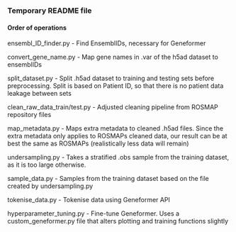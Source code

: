 ### Temporary README file

#### Order of operations
ensembl_ID_finder.py - Find EnsemblIDs, necessary for Geneformer

convert_gene_name.py - Map gene names in .var of the h5ad dataset to ensemblIDs

split_dataset.py - Split .h5ad dataset to training and testing sets before preprocessing. Split is based on Patient ID, so that there is no patient data leakage between sets

clean_raw_data_train/test.py - Adjusted cleaning pipeline from ROSMAP repository files

map_metadata.py - Maps extra metadata to cleaned .h5ad files. Since the extra metadata only applies to ROSMAPs cleaned data, our result can be at best the same as ROSMAPs (realistically less data will remain)

undersampling.py - Takes a stratified .obs sample from the training dataset, as it is too large otherwise. 

sample_data.py - Samples from the training dataset based on the file created by undersampling.py

tokenise_data.py - Tokenise data using Geneformer API

hyperparameter_tuning.py - Fine-tune Geneformer. Uses a custom_geneformer.py file that alters plotting and training functions slightly
